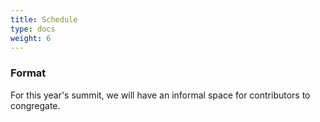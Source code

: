 ```yaml
---
title: Schedule
type: docs
weight: 6
---
```


### Format

For this year's summit, we will have an informal space for contributors to
congregate.


